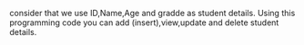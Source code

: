 consider that we use ID,Name,Age and gradde as student details.
Using this programming code you can add (insert),view,update and delete student details.
